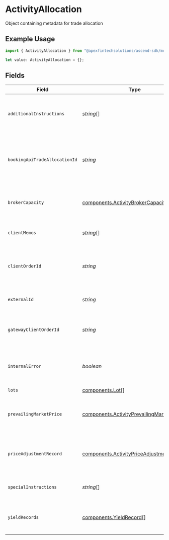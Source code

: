 # ActivityAllocation

Object containing metadata for trade allocation

## Example Usage

```typescript
import { ActivityAllocation } from "@apexfintechsolutions/ascend-sdk/models/components";

let value: ActivityAllocation = {};
```

## Fields

| Field                                                                                                | Type                                                                                                 | Required                                                                                             | Description                                                                                          | Example                                                                                              |
| ---------------------------------------------------------------------------------------------------- | ---------------------------------------------------------------------------------------------------- | ---------------------------------------------------------------------------------------------------- | ---------------------------------------------------------------------------------------------------- | ---------------------------------------------------------------------------------------------------- |
| `additionalInstructions`                                                                             | *string*[]                                                                                           | :heavy_minus_sign:                                                                                   | To be populated by the submitter of the trade detail                                                 | [<br/>"As-Of Allocation Example",<br/>"to Cancel"<br/>]                                              |
| `bookingApiTradeAllocationId`                                                                        | *string*                                                                                             | :heavy_minus_sign:                                                                                   | A ULID assigned by the Booking API if a trade belongs to an allocation                               | 01HYKYBD00JBQAZ8477RD1M8T7                                                                           |
| `brokerCapacity`                                                                                     | [components.ActivityBrokerCapacity](../../models/components/activitybrokercapacity.md)               | :heavy_minus_sign:                                                                                   | The execution route Apex used for this trade                                                         | MNGD                                                                                                 |
| `clientMemos`                                                                                        | *string*[]                                                                                           | :heavy_minus_sign:                                                                                   | Client usage area (intact)                                                                           | [<br/>"Detail from client",<br/>"More details from client"<br/>]                                     |
| `clientOrderId`                                                                                      | *string*                                                                                             | :heavy_minus_sign:                                                                                   | Client-provided order ID present in execution reports                                                | 0db56450                                                                                             |
| `externalId`                                                                                         | *string*                                                                                             | :heavy_minus_sign:                                                                                   | External system ID provided by a client                                                              | 01HAWHW7PSNS99H9SSCY3J3MXZ_FROM_STREET-SELL-393767f7-0db5645                                         |
| `gatewayClientOrderId`                                                                               | *string*                                                                                             | :heavy_minus_sign:                                                                                   | Order ID generated by the trading-gateway                                                            | 7039acda                                                                                             |
| `internalError`                                                                                      | *boolean*                                                                                            | :heavy_minus_sign:                                                                                   | Indicates the trade should be omitted from client billing                                            | false                                                                                                |
| `lots`                                                                                               | [components.Lot](../../models/components/lot.md)[]                                                   | :heavy_minus_sign:                                                                                   | Trade lots                                                                                           |                                                                                                      |
| `prevailingMarketPrice`                                                                              | [components.ActivityPrevailingMarketPrice](../../models/components/activityprevailingmarketprice.md) | :heavy_minus_sign:                                                                                   | The price for the instrument that is prevailing in the market                                        | {<br/>"value": "0.25"<br/>}                                                                          |
| `priceAdjustmentRecord`                                                                              | [components.ActivityPriceAdjustmentRecord](../../models/components/activitypriceadjustmentrecord.md) | :heavy_minus_sign:                                                                                   | Information about any price adjustments applied to the security                                      |                                                                                                      |
| `specialInstructions`                                                                                | *string*[]                                                                                           | :heavy_minus_sign:                                                                                   | Special instructions for the trade                                                                   | [<br/>"WITH_DIVIDEND",<br/>"OPTION_ASSIGNMENT"<br/>]                                                 |
| `yieldRecords`                                                                                       | [components.YieldRecord](../../models/components/yieldrecord.md)[]                                   | :heavy_minus_sign:                                                                                   | The yields associated with a fixed income trade                                                      |                                                                                                      |